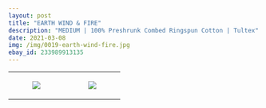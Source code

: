 ```yaml
---
layout: post
title: "EARTH WIND & FIRE"
description: "MEDIUM | 100% Preshrunk Combed Ringspun Cotton | Tultex"
date: 2021-03-08
img: /img/0019-earth-wind-fire.jpg
ebay_id: 233989913135
---
```




<table style="width:100%;"><tr><td style="vertical-align:top;">
      <figure class="tmblr-full" data-orig-height="2048" data-orig-width="1365" data-orig-src="https://concertshirts.netlify.app/shirts/0019/0019-01.jpg"><img src="https://64.media.tumblr.com/2d32059465b5bf452a1fd413f73dd0fb/42bda5e00e374b3b-ce/s540x810/6f773929f15747de00fae1cb6be09f57d5f0a63a.jpg" data-orig-height="2048" data-orig-width="1365" data-orig-src="https://concertshirts.netlify.app/shirts/0019/0019-01.jpg"/></figure></td>
    <td style="vertical-align:top;">
      <figure class="tmblr-full" data-orig-height="2048" data-orig-width="1365" data-orig-src="https://concertshirts.netlify.app/shirts/0019/0019-02.jpg"><img src="https://64.media.tumblr.com/eedef688643dafac88bc3f01859c0d96/42bda5e00e374b3b-16/s540x810/c5f6ed4687a71a7e4e0dd353a78e1b39e3da12f0.jpg" data-orig-height="2048" data-orig-width="1365" data-orig-src="https://concertshirts.netlify.app/shirts/0019/0019-02.jpg"/></figure></td>
  </tr></table>
